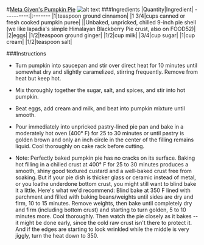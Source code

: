 #[Meta Given's Pumpkin Pie](http://food52.com/recipes/15143-meta-given-s-pumpkin-pie)
![alt text](https://images.food52.com/LC_Kza3XgvTNkN-mdQE_1qGXkkA=/753x502/670d4e4d-c1d4-47e5-a930-736517ded9c9--2014-1030_pumpkin-pie-013.jpg)
###Ingredients
|Quantity|Ingredient|
----------:|:-------
|1|teaspoon ground cinnamon|
|1 3/4|cups canned or fresh cooked pumpkin puree|
||Unbaked, unpricked, chilled 9-inch pie shell (we like lapadia's simple Himalayan Blackberry Pie crust, also on FOOD52)|
|2|eggs|
|1/2|teaspoon ground ginger|
|1/2|cup milk|
|3/4|cup sugar|
|1|cup cream|
|1/2|teaspoon salt|

###Instructions

* Turn pumpkin into saucepan and stir over direct heat for 10 minutes until somewhat dry and slightly caramelized, stirring frequently. Remove from heat but keep hot.

* Mix thoroughly together the sugar, salt, and spices, and stir into hot pumpkin.

* Beat eggs, add cream and milk, and beat into pumpkin mixture until smooth.

* Pour immediately into unpricked pastry-lined pie pan and bake in a moderately hot oven (400° F) for 25 to 30 minutes or until pastry is golden brown and only an inch circle in the center of the filling remains liquid. Cool thoroughly on cake rack before cutting.

* Note: Perfectly baked pumpkin pie has no cracks on its surface. Baking hot filling in a chilled crust at 400° F for 25 to 30 minutes produces a smooth, shiny good textured custard and a well-baked crust free from soaking. But if your pie dish is thicker glass or ceramic instead of metal, or you loathe underdone bottom crust, you might still want to blind bake it a little. Here's what we'd recommend: Blind bake at 350 F lined with parchment and filled with baking beans/weights until sides are dry and firm, 10 to 15 minutes. Remove weights, then bake until completely dry and firm (including bottom crust) and starting to turn golden, 5 to 10 minutes more. Cool thoroughly. Then watch the pie closely as it bakes -- it might be done early, since the cold raw crust isn't there to protect it. And if the edges are starting to look wrinkled while the middle is very jiggly, turn the heat down to 350.